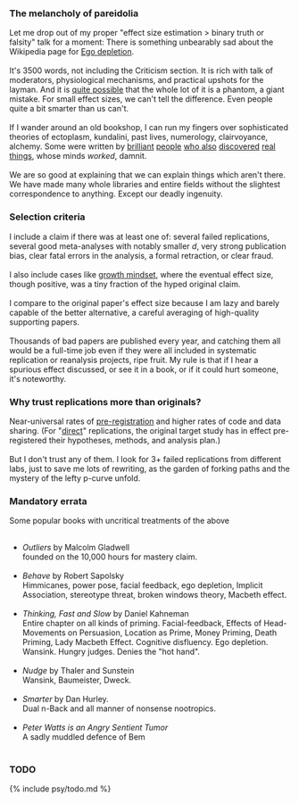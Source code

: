<div class="accordion">
	<h3>The melancholy of pareidolia</h3>
	<div>
		Let me drop out of my proper "effect size estimation > binary truth or falsity" talk for a moment: There is something unbearably sad about the Wikipedia page for <a href="{{eggo}}">Ego depletion</a>.<br><br>
<!--  -->
		It's 3500 words, not including the Criticism section. It is rich with talk of moderators, physiological mechanisms, and practical upshots for the layman. And it is <a href="{{real}}">quite possible</a> that the whole lot of it is a phantom, a giant mistake. For small effect sizes, we can't tell the difference. Even people quite a bit smarter than us can't.<br><br>
<!--  -->
		If I wander around an old bookshop, I can run my fingers over sophisticated theories of ectoplasm, kundalini, past lives, numerology, clairvoyance, alchemy. Some were written by <a href="{{newton}}">brilliant</a> <a href="{{wallace}}">people</a> <a href="{{richet}}">who also</a> <a href="{{jpl}}">discovered</a> <a href="{{shel}}">real things</a>, whose minds <i>worked</i>, damnit.<br><br>
<!--  -->
		We are so good at explaining that we can explain things which aren't there. We have made many whole libraries and entire fields without the slightest correspondence to anything. Except our deadly ingenuity.
	</div>
<!--  -->
<!--  -->
	<h3>Selection criteria</h3>
	<div>
		I include a claim if there was at least one of: several failed replications, several good meta-analyses with notably smaller <i>d</i>, very strong publication bias, clear fatal errors in the analysis, a formal retraction, or clear fraud. <br><br>
<!--  -->
		I also include cases like <a href="{{dw}}">growth mindset</a>, where the eventual effect size, though positive, was a tiny fraction of the hyped original claim.<br><br>
<!--  -->
		I compare to the original paper's effect size because I am lazy and barely capable of the better alternative, a careful averaging of high-quality supporting papers.<br><br>
<!--  -->
		Thousands of bad papers are published every year, and catching them all would be a full-time job even if they were all included in systematic replication or reanalysis projects, ripe fruit. My rule is that if I hear a spurious effect discussed, or see it in a book, or if it could hurt someone, it's noteworthy.
	</div>
<!--  -->
<!--  -->
	<h3>Why trust replications more than originals?</h3>
	<div>
		Near-universal rates of <a href="{{preg}}">pre-registration</a> and higher rates of code and data sharing. (For "<a href="{{direct}}">direct</a>" replications, the original target study has in effect pre-registered their hypotheses, methods, and analysis plan.)<br><br>
<!--  -->
		But I don't trust any of them. I look for 3+ failed replications from different labs, just to save me lots of rewriting, as the garden of forking paths and the mystery of the lefty p-curve unfold. 
	</div>
<!--  -->
<!--  -->
	<h3>Mandatory errata</h3>
	<div>
		Some popular books with uncritical treatments of the above<br><br>
<!--  -->
		<ul>
			<li><i>Outliers</i> by Malcolm Gladwell<br>
			founded on the 10,000 hours for mastery claim.</li><br>
			<!--  -->
			<li><i>Behave</i> by Robert Sapolsky<br>
			Himmicanes, power pose, facial feedback, ego depletion, Implicit Association, stereotype threat, broken windows theory, Macbeth effect.</li><br>
			<!--  -->
			<li><i>Thinking, Fast and Slow</i> by Daniel Kahneman<br>
			Entire chapter on all kinds of priming. Facial-feedback, Effects of Head-Movements on Persuasion, Location as Prime, Money Priming, Death Priming, Lady Macbeth Effect. Cognitive disfluency. Ego depletion. Wansink. Hungry judges. Denies the "hot hand".</li><br>
			<!--  -->
			<li><i>Nudge</i> by Thaler and Sunstein<br>
			Wansink, Baumeister, Dweck.</li><br>
			<!--  -->
			<li><i>Smarter</i> by Dan Hurley.<br> 
			Dual n-Back and all manner of nonsense nootropics.</li><br>
			<!--  -->
			<li><i>Peter Watts is an Angry Sentient Tumor</i><br>
			A sadly muddled defence of Bem</li><br>
		</ul>
	</div>
<!--  -->
<!--  -->
	<h3>TODO</h3>
	<div>
		{%  include psy/todo.md   %}
	</div>
</div>